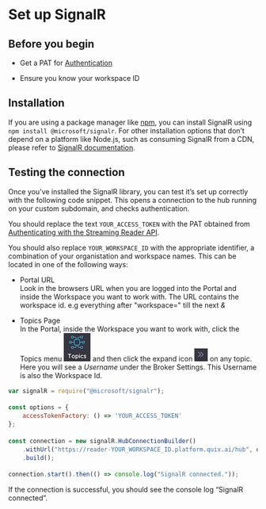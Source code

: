 # Set up SignalR

## Before you begin

  - Get a PAT for
    [Authentication](authenticate.md)

  - Ensure you know your workspace ID

## Installation

If you are using a package manager like [npm](https://www.npmjs.com/),
you can install SignalR using `npm install @microsoft/signalr`. For
other installation options that don’t depend on a platform like Node.js,
such as consuming SignalR from a CDN, please refer to [SignalR
documentation](https://docs.microsoft.com/en-us/aspnet/core/signalr/javascript-client?view=aspnetcore-3.1).

## Testing the connection

Once you’ve installed the SignalR library, you can test it’s set up
correctly with the following code snippet. This opens a connection to
the hub running on your custom subdomain, and checks authentication.

You should replace the text `YOUR_ACCESS_TOKEN` with the PAT obtained
from [Authenticating with the Streaming Reader
API](authenticate.md).

You should also replace `YOUR_WORKSPACE_ID` with the appropriate
identifier, a combination of your organistation and workspace names.
This can be located in one of the following ways:

- Portal URL  
  Look in the browsers URL when you are logged into the Portal and
  inside the Workspace you want to work with. The URL contains the
  workspace id. e.g everything after "workspace=" till the next *&*

- Topics Page  
  In the Portal, inside the Workspace you want to work with, click the
  Topics menu
  ![../../platform/images/icons/topics.png](../../platform/images/icons/topics.png) and then
  click the expand icon
  ![../../platform/images/icons/expand.jpg](../../platform/images/icons/expand.jpg) on any
  topic. Here you will see a *Username* under the Broker Settings.
    This Username is also the Workspace Id.



``` javascript
var signalR = require("@microsoft/signalr");

const options = {
    accessTokenFactory: () => 'YOUR_ACCESS_TOKEN'
};

const connection = new signalR.HubConnectionBuilder()
    .withUrl("https://reader-YOUR_WORKSPACE_ID.platform.quix.ai/hub", options)
    .build();

connection.start().then(() => console.log("SignalR connected."));
```

If the connection is successful, you should see the console log “SignalR
connected”.

